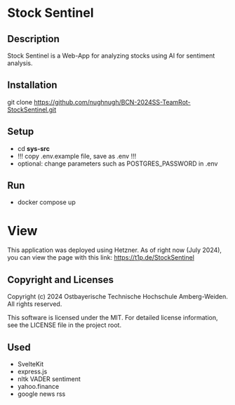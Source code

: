 # Stock Sentinel
## Description 
Stock Sentinel is a Web-App for analyzing stocks using AI for sentiment analysis.

## Installation
git clone https://github.com/nughnugh/BCN-2024SS-TeamRot-StockSentinel.git

## Setup
- cd **sys-src**
- !!! copy .env.example file, save as .env !!!
- optional: change parameters such as POSTGRES_PASSWORD in .env

## Run
- docker compose up

# View
This application was deployed using Hetzner. As of right now (July 2024), you can view the page with this link: https://t1p.de/StockSentinel

## Copyright and Licenses
Copyright (c) 2024 Ostbayerische Technische Hochschule Amberg-Weiden. All rights reserved.

This software is licensed under the MIT.
For detailed license information, see the LICENSE file in the project root.

## Used
- SvelteKit
- express.js
- nltk VADER sentiment
- yahoo.finance
- google news rss
